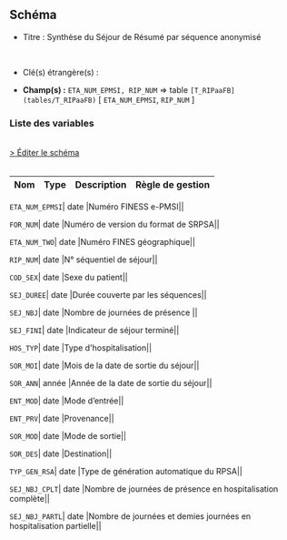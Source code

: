 ## Schéma


- Titre : Synthèse du Séjour de Résumé par séquence anonymisé
<br />



- Clé(s) étrangère(s) : <br />

- **Champ(s) :** `ETA_NUM_EPMSI, RIP_NUM`
  => table `[T_RIPaaFB](tables/T_RIPaaFB)` [ `ETA_NUM_EPMSI`, `RIP_NUM` ]<br />

 
### Liste des variables
<br />
<div>
    <a href="https://gitlab.com/healthdatahub/applications-du-hdh/schema-snds/-/tree/master/schemas/T_RIPaaS/T_RIPaaS.json"
       target="_blank" rel="noopener noreferrer">> Éditer le schéma</a>
</div>
<br />

Nom | Type | Description | Règle de gestion
-|-|-|-



`ETA_NUM_EPMSI`| date |Numéro FINESS e-PMSI||

`FOR_NUM`| date |Numéro de version du format de SRPSA||

`ETA_NUM_TWO`| date |Numéro FINES géographique||

`RIP_NUM`| date |N° séquentiel de séjour||

`COD_SEX`| date |Sexe du patient||

`SEJ_DUREE`| date |Durée couverte par les séquences||

`SEJ_NBJ`| date |Nombre de journées de présence ||

`SEJ_FINI`| date |Indicateur de séjour terminé||

`HOS_TYP`| date |Type d'hospitalisation||

`SOR_MOI`| date |Mois de la date de sortie du séjour||

`SOR_ANN`| année |Année de la date de sortie du séjour||

`ENT_MOD`| date |Mode d’entrée||

`ENT_PRV`| date |Provenance||

`SOR_MOD`| date |Mode de sortie||

`SOR_DES`| date |Destination||

`TYP_GEN_RSA`| date |Type de génération automatique du RPSA||

`SEJ_NBJ_CPLT`| date |Nombre de journées de présence en hospitalisation complète||

`SEJ_NBJ_PARTL`| date |Nombre de journées et demies journées en hospitalisation partielle||
